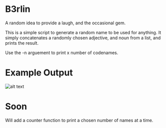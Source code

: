 # B3rlin
A random idea to provide a laugh, and the occasional gem. 

This is a simple script to generate a random name to be used for anything. It simply
concatenates a randomly chosen adjective, and noun from a list, and prints the result. 

Use the -n arguement to print x number of codenames. 

# Example Output

![alt text](https://github.com/nins3i/B3rlin/blob/master/B3rlin1.png)


# Soon
Will add a counter function to print a chosen number of names at a time. 
